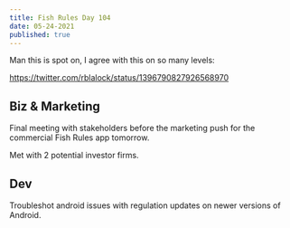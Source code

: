 ```yaml
---
title: Fish Rules Day 104
date: 05-24-2021
published: true
---
```


Man this is spot on, I agree with this on so many levels:

https://twitter.com/rblalock/status/1396790827926568970

## Biz & Marketing

Final meeting with stakeholders before the marketing push for the commercial Fish Rules app tomorrow.

Met with 2 potential investor firms.

## Dev

Troubleshot android issues with regulation updates on newer versions of Android.